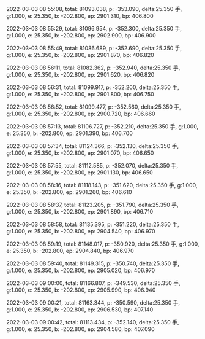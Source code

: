 2022-03-03 08:55:08, total: 81093.038, p: -353.090, delta:25.350 手, g:1.000, e: 25.350, b: -202.800, ep: 2901.310, bp: 406.800

2022-03-03 08:55:29, total: 81096.954, p: -352.300, delta:25.350 手, g:1.000, e: 25.350, b: -202.800, ep: 2902.900, bp: 406.900

2022-03-03 08:55:49, total: 81086.689, p: -352.690, delta:25.350 手, g:1.000, e: 25.350, b: -202.800, ep: 2901.870, bp: 406.820

2022-03-03 08:56:11, total: 81082.362, p: -352.940, delta:25.350 手, g:1.000, e: 25.350, b: -202.800, ep: 2901.620, bp: 406.820

2022-03-03 08:56:31, total: 81099.917, p: -352.200, delta:25.350 手, g:1.000, e: 25.350, b: -202.800, ep: 2901.800, bp: 406.750

2022-03-03 08:56:52, total: 81099.477, p: -352.560, delta:25.350 手, g:1.000, e: 25.350, b: -202.800, ep: 2900.720, bp: 406.660

2022-03-03 08:57:13, total: 81106.727, p: -352.210, delta:25.350 手, g:1.000, e: 25.350, b: -202.800, ep: 2901.390, bp: 406.700

2022-03-03 08:57:34, total: 81124.366, p: -352.130, delta:25.350 手, g:1.000, e: 25.350, b: -202.800, ep: 2901.070, bp: 406.650

2022-03-03 08:57:55, total: 81112.585, p: -352.070, delta:25.350 手, g:1.000, e: 25.350, b: -202.800, ep: 2901.130, bp: 406.650

2022-03-03 08:58:16, total: 81118.143, p: -351.620, delta:25.350 手, g:1.000, e: 25.350, b: -202.800, ep: 2901.260, bp: 406.610

2022-03-03 08:58:37, total: 81123.205, p: -351.790, delta:25.350 手, g:1.000, e: 25.350, b: -202.800, ep: 2901.890, bp: 406.710

2022-03-03 08:58:58, total: 81135.395, p: -351.220, delta:25.350 手, g:1.000, e: 25.350, b: -202.800, ep: 2904.540, bp: 406.970

2022-03-03 08:59:19, total: 81148.017, p: -350.920, delta:25.350 手, g:1.000, e: 25.350, b: -202.800, ep: 2904.840, bp: 406.970

2022-03-03 08:59:40, total: 81149.315, p: -350.740, delta:25.350 手, g:1.000, e: 25.350, b: -202.800, ep: 2905.020, bp: 406.970

2022-03-03 09:00:00, total: 81166.807, p: -349.530, delta:25.350 手, g:1.000, e: 25.350, b: -202.800, ep: 2905.990, bp: 406.940

2022-03-03 09:00:21, total: 81163.344, p: -350.590, delta:25.350 手, g:1.000, e: 25.350, b: -202.800, ep: 2906.530, bp: 407.140

2022-03-03 09:00:42, total: 81113.434, p: -352.140, delta:25.350 手, g:1.000, e: 25.350, b: -202.800, ep: 2904.580, bp: 407.090